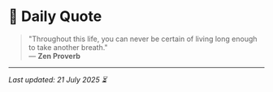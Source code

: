 # 📜 Daily Quote

> "Throughout this life, you can never be certain of living long enough to take another breath."  
> — **Zen Proverb**

---

_Last updated: 21 July 2025 ⏳_
